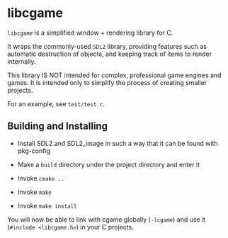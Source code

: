 # libcgame

`libcgame` is a simplified window + rendering library for C.

It wraps the commonly-used `SDL2` library, providing features such as automatic destruction
of objects, and keeping track of items to render internally.

This library IS NOT intended for complex, professional game engines and games. It is intended
only to simplify the process of creating smaller projects.

For an example, see `test/test.c`.

## Building and Installing

 - Install SDL2 and SDL2_image in such a way that it can be found with pkg-config

 - Make a `build` directory under the project directory and enter it

 - Invoke `cmake ..`

 - Invoke `make`

 - Invoke `make install`

You will now be able to link with cgame globally (`-lcgame`) and use it (`#include <libcgame.h>`) in your C projects.
 
